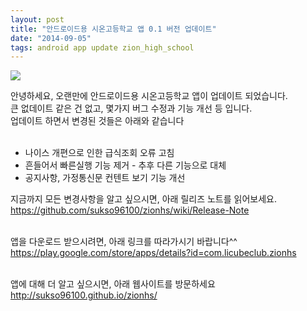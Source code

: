 ```yaml
---
layout: post
title: "안드로이드용 시온고등학교 앱 0.1 버전 업데이트"
date: "2014-09-05"
tags: android app update zion_high_school
---
```

<img class="image-wrapper" src="{{ site.url }}/resources/zion_update.png"><br>


안녕하세요, 오랜만에 안드로이드용 시온고등학교 앱이 업데이트 되었습니다.<br>
큰 없데이트 같은 건 없고, 몇가지 버그 수정과 기능 개선 등 입니다.<br>
업데이트 하면서 변경된 것들은 아래와 같습니다<br><br>

* 나이스 개편으로 인한 급식조회 오류 고침
* 흔들어서 빠른실행 기능 제거 - 추후 다른 기능으로 대체
* 공지사항, 가정통신문 컨텐트 보기 기능 개선

지금까지 모든 변경사항을 알고 싶으시면, 아래 릴리즈 노트를 읽어보세요.<br>
<a href="https://github.com/sukso96100/zionhs/wiki/Release-Note">https://github.com/sukso96100/zionhs/wiki/Release-Note</a><br><br>

앱을 다운로드 받으시려면, 아래 링크를 따라가시기 바랍니다^^<br>
<a href="https://play.google.com/store/apps/details?id=com.licubeclub.zionhs">https://play.google.com/store/apps/details?id=com.licubeclub.zionhs</a><br><br>

앱에 대해 더 알고 싶으시면, 아래 웹사이트를 방문하세요<br>
<a href="http://sukso96100.github.io/zionhs/">http://sukso96100.github.io/zionhs/</a>
